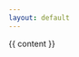 ```yaml
---
layout: default
---
```


{{ content }}

<!--

<hr/>

<table style="width: 100%">
<tr>
<td style="text-align: left">

{% if page.previous %}
<a href="{{ page.previous.url | relative_url }}">⏪ {{ page.previous.title }}</a>
{% endif %}

</td><td style="text-align: center">
{{ page.nav_order }}

</td><td style="text-align: right">

{% if page.next %}
<a href="{{ page.next.url | relative_url }}">{{ page.next.title }} ⏩</a>
{% endif %}

</td></tr>
</table>

-->
